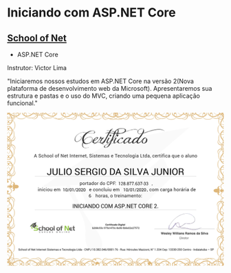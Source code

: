 # Iniciando com ASP.NET Core
## [School of Net](https://www.schoolofnet.com)

* ASP.NET Core

Instrutor: Victor Lima

"Iniciaremos nossos estudos em ASP.NET Core na versão 2(Nova plataforma de desenvolvimento web da Microsoft). Apresentaremos sua estrutura e pastas e o uso do MVC, criando uma pequena aplicação funcional."

![Meu Certificado](certificate/certificate.jpg)
